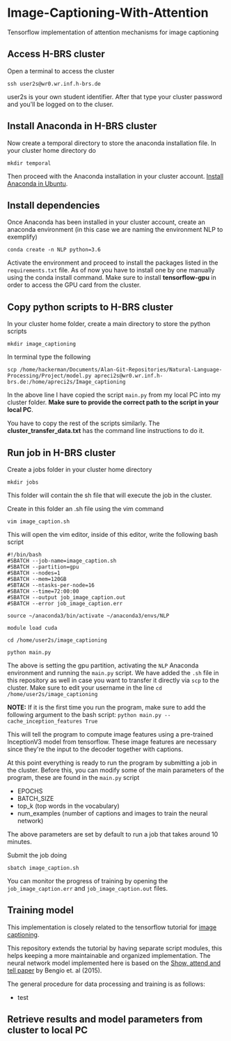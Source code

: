 # Image-Captioning-With-Attention
Tensorflow implementation of attention mechanisms for image captioning


## Access H-BRS cluster

Open a terminal to access the cluster

```
ssh user2s@wr0.wr.inf.h-brs.de

```

user2s is your own student identifier. After that type your cluster password and you'll be logged on to the cluser.

## Install Anaconda in H-BRS cluster

Now create a temporal directory to store the anaconda installation file. In your cluster home directory do 

```
mkdir temporal

```

Then proceed with the Anaconda installation in your cluster account. [Install Anaconda in Ubuntu](https://www.digitalocean.com/community/tutorials/how-to-install-anaconda-on-ubuntu-18-04-quickstart).

## Install dependencies

Once Anaconda has been installed in your cluster account, create an anaconda environment (in this case we are naming the environment NLP to exemplify)

```
conda create -n NLP python=3.6
```

Activate the environment and proceed to install the packages listed in the ```requirements.txt``` file. As of now you have to install one by one manually using the conda install command. Make sure to install **tensorflow-gpu** in order to access the GPU card from the cluster.


## Copy python scripts to H-BRS cluster

In your cluster home folder, create a main directory to store the python scripts

```
mkdir image_captioning

```

In terminal type the following

```
scp /home/hackerman/Documents/Alan-Git-Repositories/Natural-Language-Processing/Project/model.py apreci2s@wr0.wr.inf.h-brs.de:/home/apreci2s/Image_captioning

```

In the above line I have copied the script ```main.py``` from my local PC into my cluster folder. **Make sure to provide the correct path to the script in your local PC**.

You have to copy the rest of the scripts similarly. The **cluster_transfer_data.txt** has the command line instructions to do it.

## Run job in H-BRS cluster

Create a jobs folder in your cluster home directory

```
mkdir jobs

```

This folder will contain the sh file that will execute the job in the cluster.

Create in this folder an .sh file using the vim command

```
vim image_caption.sh
```

This will open the vim editor, inside of this editor, write the following bash script

```
#!/bin/bash
#SBATCH --job-name=image_caption.sh
#SBATCH --partition=gpu
#SBATCH --nodes=1
#SBATCH --mem=120GB
#SBTACH --ntasks-per-node=16
#SBATCH --time=72:00:00
#SBATCH --output job_image_caption.out
#SBATCH --error job_image_caption.err

source ~/anaconda3/bin/activate ~/anaconda3/envs/NLP

module load cuda

cd /home/user2s/image_captioning

python main.py

```

The above is setting the gpu partition, activating the ```NLP``` Anaconda environment and running the ```main.py``` script. We have added the ```.sh``` file in this repository as well in case you want to transfer it directly via ```scp``` to the cluster. Make sure to edit your username in the line ```cd /home/user2s/image_captioning```


**NOTE:** If it is the first time you run the program, make sure to add the following argument to the bash script: ```python main.py --cache_inception_features True```

This will tell the program to compute image features using a pre-trained InceptionV3 model from tensorflow. These image features are necessary since they're the input to the decoder together with captions. 

At this point everything is ready to run the program by submitting a job in the cluster. Before this, you can modify some of the main parameters of the program, these are found in the ```main.py``` script

* EPOCHS
* BATCH_SIZE
* top_k (top words in the vocabulary)
* num_examples (number of captions and images to train the neural network)

The above parameters are set by default to run a job that takes around 10 minutes. 

Submit the job doing 

```
sbatch image_caption.sh
```

You can monitor the progress of training by opening the ```job_image_caption.err``` and ```job_image_caption.out``` files. 

## Training model

This implementation is closely related to the tensorflow tutorial for [image captioning](https://github.com/tensorflow/docs/blob/master/site/en/tutorials/text/image_captioning.ipynb). 

This repository extends the tutorial by having separate script modules, this helps keeping a more maintainable and organized implementation. The neural network model implemented here is based on the [Show, attend and tell paper](https://arxiv.org/abs/1502.03044) by Bengio et. al (2015).

The general procedure for data processing and training is as follows:

 * test 


## Retrieve results and model parameters from cluster to local PC
